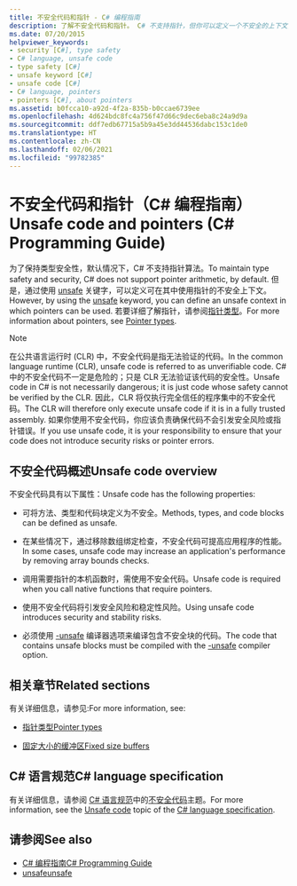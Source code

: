 ```yaml
---
title: 不安全代码和指针 - C# 编程指南
description: 了解不安全代码和指针。 C# 不支持指针，但你可以定义一个不安全的上下文，在该上下文中你可以将指针与“不安全”关键字一起使用。
ms.date: 07/20/2015
helpviewer_keywords:
- security [C#], type safety
- C# language, unsafe code
- type safety [C#]
- unsafe keyword [C#]
- unsafe code [C#]
- C# language, pointers
- pointers [C#], about pointers
ms.assetid: b0fcca10-a92d-4f2a-835b-b0ccae6739ee
ms.openlocfilehash: 4d624bdc8fc4a756f47d66c9dec6eba8c24a9d9a
ms.sourcegitcommit: ddf7edb67715a5b9a45e3dd44536dabc153c1de0
ms.translationtype: HT
ms.contentlocale: zh-CN
ms.lasthandoff: 02/06/2021
ms.locfileid: "99782385"
---
```

# <a name="unsafe-code-and-pointers-c-programming-guide"></a><span data-ttu-id="278e0-104">不安全代码和指针（C# 编程指南）</span><span class="sxs-lookup"><span data-stu-id="278e0-104">Unsafe code and pointers (C# Programming Guide)</span></span>

<span data-ttu-id="278e0-105">为了保持类型安全性，默认情况下，C# 不支持指针算法。</span><span class="sxs-lookup"><span data-stu-id="278e0-105">To maintain type safety and security, C# does not support pointer arithmetic, by default.</span></span> <span data-ttu-id="278e0-106">但是，通过使用 [unsafe](../../language-reference/keywords/unsafe.md) 关键字，可以定义可在其中使用指针的不安全上下文。</span><span class="sxs-lookup"><span data-stu-id="278e0-106">However, by using the [unsafe](../../language-reference/keywords/unsafe.md) keyword, you can define an unsafe context in which pointers can be used.</span></span> <span data-ttu-id="278e0-107">若要详细了解指针，请参阅[指针类型](pointer-types.md)。</span><span class="sxs-lookup"><span data-stu-id="278e0-107">For more information about pointers, see [Pointer types](pointer-types.md).</span></span>  
  
> [!NOTE]
> <span data-ttu-id="278e0-108">在公共语言运行时 (CLR) 中，不安全代码是指无法验证的代码。</span><span class="sxs-lookup"><span data-stu-id="278e0-108">In the common language runtime (CLR), unsafe code is referred to as unverifiable code.</span></span> <span data-ttu-id="278e0-109">C# 中的不安全代码不一定是危险的；只是 CLR 无法验证该代码的安全性。</span><span class="sxs-lookup"><span data-stu-id="278e0-109">Unsafe code in C# is not necessarily dangerous; it is just code whose safety cannot be verified by the CLR.</span></span> <span data-ttu-id="278e0-110">因此，CLR 将仅执行完全信任的程序集中的不安全代码。</span><span class="sxs-lookup"><span data-stu-id="278e0-110">The CLR will therefore only execute unsafe code if it is in a fully trusted assembly.</span></span> <span data-ttu-id="278e0-111">如果你使用不安全代码，你应该负责确保代码不会引发安全风险或指针错误。</span><span class="sxs-lookup"><span data-stu-id="278e0-111">If you use unsafe code, it is your responsibility to ensure that your code does not introduce security risks or pointer errors.</span></span>  
  
## <a name="unsafe-code-overview"></a><span data-ttu-id="278e0-112">不安全代码概述</span><span class="sxs-lookup"><span data-stu-id="278e0-112">Unsafe code overview</span></span>

<span data-ttu-id="278e0-113">不安全代码具有以下属性：</span><span class="sxs-lookup"><span data-stu-id="278e0-113">Unsafe code has the following properties:</span></span>

- <span data-ttu-id="278e0-114">可将方法、类型和代码块定义为不安全。</span><span class="sxs-lookup"><span data-stu-id="278e0-114">Methods, types, and code blocks can be defined as unsafe.</span></span>

- <span data-ttu-id="278e0-115">在某些情况下，通过移除数组绑定检查，不安全代码可提高应用程序的性能。</span><span class="sxs-lookup"><span data-stu-id="278e0-115">In some cases, unsafe code may increase an application's performance by removing array bounds checks.</span></span>

- <span data-ttu-id="278e0-116">调用需要指针的本机函数时，需使用不安全代码。</span><span class="sxs-lookup"><span data-stu-id="278e0-116">Unsafe code is required when you call native functions that require pointers.</span></span>

- <span data-ttu-id="278e0-117">使用不安全代码将引发安全风险和稳定性风险。</span><span class="sxs-lookup"><span data-stu-id="278e0-117">Using unsafe code introduces security and stability risks.</span></span>

- <span data-ttu-id="278e0-118">必须使用 [-unsafe](../../language-reference/compiler-options/unsafe-compiler-option.md) 编译器选项来编译包含不安全块的代码。</span><span class="sxs-lookup"><span data-stu-id="278e0-118">The code that contains unsafe blocks must be compiled with the [-unsafe](../../language-reference/compiler-options/unsafe-compiler-option.md) compiler option.</span></span>
  
## <a name="related-sections"></a><span data-ttu-id="278e0-119">相关章节</span><span class="sxs-lookup"><span data-stu-id="278e0-119">Related sections</span></span>

<span data-ttu-id="278e0-120">有关详细信息，请参见:</span><span class="sxs-lookup"><span data-stu-id="278e0-120">For more information, see:</span></span>

- [<span data-ttu-id="278e0-121">指针类型</span><span class="sxs-lookup"><span data-stu-id="278e0-121">Pointer types</span></span>](pointer-types.md)

- [<span data-ttu-id="278e0-122">固定大小的缓冲区</span><span class="sxs-lookup"><span data-stu-id="278e0-122">Fixed size buffers</span></span>](fixed-size-buffers.md)

## <a name="c-language-specification"></a><span data-ttu-id="278e0-123">C# 语言规范</span><span class="sxs-lookup"><span data-stu-id="278e0-123">C# language specification</span></span>

<span data-ttu-id="278e0-124">有关详细信息，请参阅 [C# 语言规范](~/_csharplang/spec/introduction.md)中的[不安全代码](~/_csharplang/spec/unsafe-code.md)主题。</span><span class="sxs-lookup"><span data-stu-id="278e0-124">For more information, see the [Unsafe code](~/_csharplang/spec/unsafe-code.md) topic of the [C# language specification](~/_csharplang/spec/introduction.md).</span></span>
  
## <a name="see-also"></a><span data-ttu-id="278e0-125">请参阅</span><span class="sxs-lookup"><span data-stu-id="278e0-125">See also</span></span>

- [<span data-ttu-id="278e0-126">C# 编程指南</span><span class="sxs-lookup"><span data-stu-id="278e0-126">C# Programming Guide</span></span>](../index.md)
- [<span data-ttu-id="278e0-127">unsafe</span><span class="sxs-lookup"><span data-stu-id="278e0-127">unsafe</span></span>](../../language-reference/keywords/unsafe.md)
